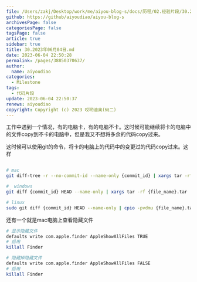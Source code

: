```yaml
---
file: /Users/zakj/Desktop/work/me/aiyou-blog-s/docs/历程/02.经验片段/30.2023年06月04日.md
github: https://github/aiyoudiao/aiyou-blog-s
archivesPage: false
categoriesPage: false
tagsPage: false
article: true
sidebar: true
title: 30.2023年06月04日.md
date: 2023-06-04 22:50:28
permalink: /pages/38850370637/
author: 
  name: aiyoudiao
categories:
  - Milestone
tags:
  - 代码片段
update: 2023-06-04 22:50:37
renews: aiyoudiao
copyright: Copyright (c) 2023 哎哟迪奥(码二)
---
```


工作中遇到一个情况，有的电脑卡，有的电脑不卡。这时候可能继续将卡的电脑中的文件copy到不卡的电脑中，但是我又不想将多余的代码copy过来。

这时候可以使用git的命令，将卡的电脑上的代码中的变更过的代码copy过来。这样

```bash

# mac
git diff-tree -r --no-commit-id --name-only {commit_id} | xargs tar -rf {file_name}.tar 

#  windows
git diff {commit_id} HEAD --name-only | xargs tar -rf {file_name}.tar

# linux
sudo git diff {commit_id} HEAD --name-only | cpio -pvdmu {file_name}.tar
```


还有一个就是mac电脑上查看隐藏文件

```bash
# 显示隐藏文件
defaults write com.apple.finder AppleShowAllFiles TRUE
# 启用
killall Finder

# 隐藏掉隐藏文件
defaults write com.apple.finder AppleShowAllFiles FALSE
# 启用
killall Finder
```
